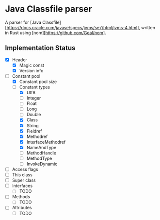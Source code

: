 # Java Classfile parser

A parser for [Java Classfile][https://docs.oracle.com/javase/specs/jvms/se7/html/jvms-4.html], written in Rust using [nom][https://github.com/Geal/nom].

## Implementation Status

- [x] Header
  - [x] Magic const
  - [x] Version info
- [ ] Constant pool
  - [x] Constant pool size
  - [ ] Constant types
    - [x] Utf8
    - [ ] Integer
    - [ ] Float
    - [ ] Long
    - [ ] Double
    - [x] Class
    - [x] String
    - [x] Fieldref
    - [x] Methodref
    - [x] InterfaceMethodref
    - [x] NameAndType
    - [ ] MethodHandle
    - [ ] MethodType
    - [ ] InvokeDynamic
- [ ] Access flags
- [ ] This class
- [ ] Super class
- [ ] Interfaces
  - [ ] TODO
- [ ] Methods
  - [ ] TODO
- [ ] Attributes
  - [ ] TODO
